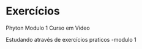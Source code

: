 # Exercícios
 
 Phyton Modulo 1 Curso em Vídeo

 Estudando através de exercícios praticos -modulo 1
